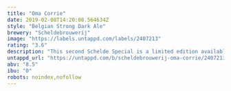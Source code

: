 ```yaml
---
title: "Oma Corrie"
date: 2019-02-08T14:20:08.564634Z
style: "Belgian Strong Dark Ale"
brewery: "Scheldebrouwerij"
image: "https://labels.untappd.com/labels/2407213"
rating: "3.6"
description: "This second Schelde Special is a limited edition available from December 2017. It's a Belgian strong dark ale (8,5%) enriched with American oak chips and bourbon whiskey. Full bodied, dry bitter and complex with tones of vanilla, coconut and peer."
untappd_url: "https://untappd.com/b/scheldebrouwerij-oma-corrie/2407213"
abv: "8.5"
ibu: "0"
robots: noindex,nofollow
---
```

